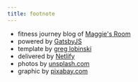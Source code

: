 ```yaml
---
title: footnote
---
```


* fitness journey blog of [Maggie's Room](https://maggiesroom.net)
* powered by [GatsbyJS](https://www.gatsbyjs.org/)
* template by [greg lobinski](https://www.greglobinski.com)
* delivered by [Netlify](https://www.netlify.com/)
* photos by [unsplash.com](https://unsplash.com)
* graphic by [pixabay.com](https://pixabay.com)
